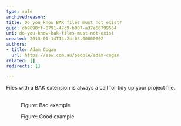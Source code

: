 ```yaml
---
type: rule
archivedreason: 
title: Do you know BAK files must not exist?
guid: db9898ff-0791-47c9-b007-a37e66799564
uri: do-you-know-bak-files-must-not-exist
created: 2013-01-14T14:24:03.0000000Z
authors:
- title: Adam Cogan
  url: https://ssw.com.au/people/adam-cogan
related: []
redirects: []

---
```



Files with a BAK extension is always a call for tidy up your project file.
<br><excerpt class='endintro'></excerpt><br>
<dl class="badImage">
            <dt><img src="/SoftwareDevelopment/RulesToBetterDotNETProjects/PublishingImages/bak-bad.jpg" alt="" /></dt>
            <dd>Figure&#58; Bad example</dd>
        </dl>
        <dl class="goodImage">
            <dt><img src="/SoftwareDevelopment/RulesToBetterDotNETProjects/PublishingImages/bak-good.jpg" alt="" /></dt>
            <dd>Figure&#58; Good example</dd>
        </dl>



